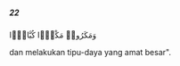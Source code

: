 ##### 22

<span class="ayah">وَمَكَرُوا۟ مَكْرًۭا كُبَّارًۭا</span>

<span class="ayah_translation">dan melakukan tipu-daya yang amat besar".</span>
